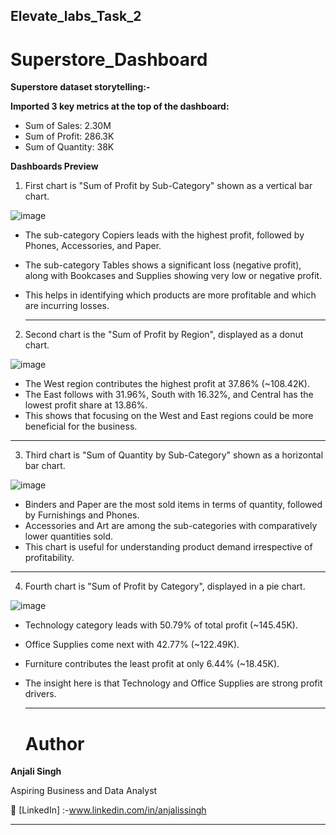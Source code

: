 
## Elevate_labs_Task_2


# Superstore_Dashboard



 **Superstore dataset storytelling:-**


 **Imported 3 key metrics at the top of the dashboard:**
  

- Sum of Sales: 2.30M
- Sum of Profit: 286.3K
- Sum of Quantity: 38K


**Dashboards Preview**


1. First chart is "Sum of Profit by Sub-Category" shown as a vertical bar chart.

   

![image](https://github.com/user-attachments/assets/638a6754-6ce1-4740-9766-7dddee47825e)




- The sub-category Copiers leads with the highest profit, followed by Phones, Accessories, and Paper.
- The sub-category Tables shows a significant loss (negative profit), along with Bookcases and Supplies showing very low or negative profit.
- This helps in identifying which products are more profitable and which are incurring losses.


  ---
  

2. Second chart is the "Sum of Profit by Region", displayed as a donut chart.

   

 ![image](https://github.com/user-attachments/assets/db7b0b32-f4da-47aa-8dfb-cdee1e852954)




- The West region contributes the highest profit at 37.86% (~108.42K).
- The East follows with 31.96%, South with 16.32%, and Central has the lowest profit share at 13.86%.
- This shows that focusing on the West and East regions could be more beneficial for the business.
  

---

 3. Third chart is "Sum of Quantity by Sub-Category" shown as a horizontal bar chart.
    
    

  ![image](https://github.com/user-attachments/assets/21581a2c-71cc-4033-aefa-36d2368a2e13)




- Binders and Paper are the most sold items in terms of quantity, followed by Furnishings and Phones.
- Accessories and Art are among the sub-categories with comparatively lower quantities sold.
- This chart is useful for understanding product demand irrespective of profitability.
  

---


 4. Fourth chart is "Sum of Profit by Category", displayed in a pie chart.



  ![image](https://github.com/user-attachments/assets/e7c62af7-9a8d-45b8-96ab-265e5053dca5)



- Technology category leads with 50.79% of total profit (~145.45K).
- Office Supplies come next with 42.77% (~122.49K).
- Furniture contributes the least profit at only 6.44% (~18.45K).
- The insight here is that Technology and Office Supplies are strong profit drivers.


  ---


   # Author
 
**Anjali Singh**

Aspiring Business and Data Analyst

🔗 [LinkedIn] :-www.linkedin.com/in/anjalissingh


---
